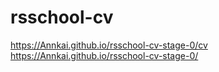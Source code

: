 # rsschool-cv
https://Annkai.github.io/rsschool-cv-stage-0/cv
https://Annkai.github.io/rsschool-cv-stage-0/
